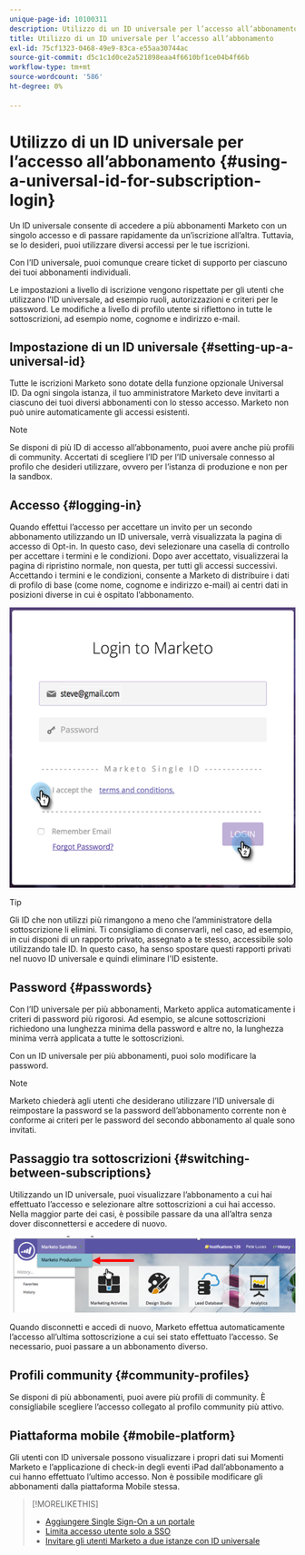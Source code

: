 ```yaml
---
unique-page-id: 10100311
description: Utilizzo di un ID universale per l’accesso all’abbonamento - Documenti Marketo - Documentazione del prodotto
title: Utilizzo di un ID universale per l’accesso all’abbonamento
exl-id: 75cf1323-0468-49e9-83ca-e55aa30744ac
source-git-commit: d5c1c1d0ce2a521898eaa4f6610bf1ce04b4f66b
workflow-type: tm+mt
source-wordcount: '586'
ht-degree: 0%

---
```


# Utilizzo di un ID universale per l’accesso all’abbonamento {#using-a-universal-id-for-subscription-login}

Un ID universale consente di accedere a più abbonamenti Marketo con un singolo accesso e di passare rapidamente da un’iscrizione all’altra. Tuttavia, se lo desideri, puoi utilizzare diversi accessi per le tue iscrizioni.

Con l’ID universale, puoi comunque creare ticket di supporto per ciascuno dei tuoi abbonamenti individuali.

Le impostazioni a livello di iscrizione vengono rispettate per gli utenti che utilizzano l’ID universale, ad esempio ruoli, autorizzazioni e criteri per le password. Le modifiche a livello di profilo utente si riflettono in tutte le sottoscrizioni, ad esempio nome, cognome e indirizzo e-mail.

## Impostazione di un ID universale {#setting-up-a-universal-id}

Tutte le iscrizioni Marketo sono dotate della funzione opzionale Universal ID. Da ogni singola istanza, il tuo amministratore Marketo deve invitarti a ciascuno dei tuoi diversi abbonamenti con lo stesso accesso. Marketo non può unire automaticamente gli accessi esistenti.

>[!NOTE]
>
>Se disponi di più ID di accesso all’abbonamento, puoi avere anche più profili di community. Accertati di scegliere l’ID per l’ID universale connesso al profilo che desideri utilizzare, ovvero per l’istanza di produzione e non per la sandbox.

## Accesso {#logging-in}

Quando effettui l’accesso per accettare un invito per un secondo abbonamento utilizzando un ID universale, verrà visualizzata la pagina di accesso di Opt-in. In questo caso, devi selezionare una casella di controllo per accettare i termini e le condizioni. Dopo aver accettato, visualizzerai la pagina di ripristino normale, non questa, per tutti gli accessi successivi. Accettando i termini e le condizioni, consente a Marketo di distribuire i dati di profilo di base (come nome, cognome e indirizzo e-mail) ai centri dati in posizioni diverse in cui è ospitato l’abbonamento.

![](assets/new-login-reduced-hands-name.png)

>[!TIP]
>
>Gli ID che non utilizzi più rimangono a meno che l’amministratore della sottoscrizione li elimini. Ti consigliamo di conservarli, nel caso, ad esempio, in cui disponi di un rapporto privato, assegnato a te stesso, accessibile solo utilizzando tale ID. In questo caso, ha senso spostare questi rapporti privati nel nuovo ID universale e quindi eliminare l&#39;ID esistente.

## Password {#passwords}

Con l’ID universale per più abbonamenti, Marketo applica automaticamente i criteri di password più rigorosi. Ad esempio, se alcune sottoscrizioni richiedono una lunghezza minima della password e altre no, la lunghezza minima verrà applicata a tutte le sottoscrizioni.

Con un ID universale per più abbonamenti, puoi solo modificare la password.

>[!NOTE]
>
>Marketo chiederà agli utenti che desiderano utilizzare l’ID universale di reimpostare la password se la password dell’abbonamento corrente non è conforme ai criteri per le password del secondo abbonamento al quale sono invitati.

## Passaggio tra sottoscrizioni {#switching-between-subscriptions}

Utilizzando un ID universale, puoi visualizzare l’abbonamento a cui hai effettuato l’accesso e selezionare altre sottoscrizioni a cui hai accesso. Nella maggior parte dei casi, è possibile passare da una all’altra senza dover disconnettersi e accedere di nuovo.

![](assets/image2016-11-3-15-3a10-3a16.png)

Quando disconnetti e accedi di nuovo, Marketo effettua automaticamente l’accesso all’ultima sottoscrizione a cui sei stato effettuato l’accesso. Se necessario, puoi passare a un abbonamento diverso.

## Profili community {#community-profiles}

Se disponi di più abbonamenti, puoi avere più profili di community. È consigliabile scegliere l’accesso collegato al profilo community più attivo.

## Piattaforma mobile {#mobile-platform}

Gli utenti con ID universale possono visualizzare i propri dati sui Momenti Marketo e l’applicazione di check-in degli eventi iPad dall’abbonamento a cui hanno effettuato l’ultimo accesso. Non è possibile modificare gli abbonamenti dalla piattaforma Mobile stessa.

>[!MORELIKETHIS]
>
>* [Aggiungere Single Sign-On a un portale](/help/marketo/product-docs/administration/additional-integrations/add-single-sign-on-to-a-portal.md)
>* [Limita accesso utente solo a SSO](/help/marketo/product-docs/administration/additional-integrations/restrict-user-login-to-sso-only.md)
>* [Invitare gli utenti Marketo a due istanze con ID universale](https://nation.marketo.com/t5/Knowledgebase/Inviting-Marketo-Users-to-Two-Instances-with-Universal-ID-UID/ta-p/251122)

